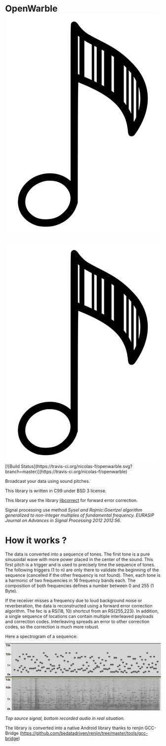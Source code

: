 # OpenWarble![OpenWarble Logo](./icon.svg)
<img src="./icon.svg">
[![Build Status](https://travis-ci.org/nicolas-f/openwarble.svg?branch=master)](https://travis-ci.org/nicolas-f/openwarble)

Broadcast your data using sound pitches.

This library is written in C99 under BSD 3 license.

This library use the library [libcorrect](https://github.com/quiet/libcorrect) for forward error correction.

Signal processing use method *Sysel and Rajmic:Goertzel algorithm generalized to non-integer multiples of fundamental frequency. EURASIP Journal on Advances in Signal Processing 2012 2012:56.*

# How it works ?

The data is converted into a sequence of tones. The first tone is a pure sinusoidal wave with more power placed in the center of the sound. This first pitch is a trigger and is used to precisely time the sequence of tones. The following triggers (1 to n) are only there to validate the beginning of the sequence (cancelled if the other frequency is not found). Then, each tone is a harmonic of two frequencies in 16 frequency bands each. The composition of both frequencies defines a number between 0 and 255 (1 Byte).

If the receiver misses a frequency due to loud background noise or reverberation, the data is reconstructed using a forward error correction algorithm. The fec is a RS(18, 10) shortcut from an RS(255,223). In addition, a single sequence of locations can contain multiple interleaved payloads and correction codes. Interleaving spreads an error to other correction codes, so the correction is much more robust.

Here a spectrogram of a sequence:

![OpenWarble spectrogram](libwarble/test/resources/c/noise.png)

*Top source signal, bottom recorded audio in real situation.*

The library is converted into a native Android library thanks to renjin GCC-Bridge (https://github.com/bedatadriven/renjin/tree/master/tools/gcc-bridge)
